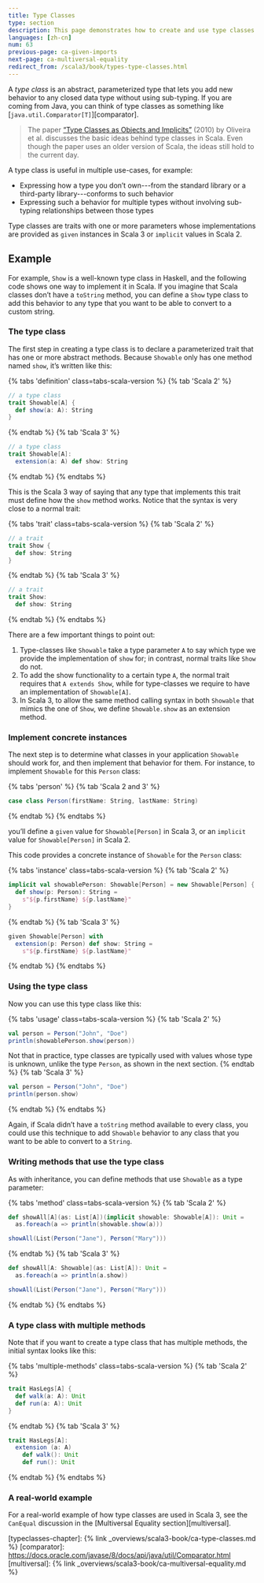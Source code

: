 ```yaml
---
title: Type Classes
type: section
description: This page demonstrates how to create and use type classes.
languages: [zh-cn]
num: 63
previous-page: ca-given-imports
next-page: ca-multiversal-equality
redirect_from: /scala3/book/types-type-classes.html
---
```


A _type class_ is an abstract, parameterized type that lets you add new behavior to any closed data type without using sub-typing.
If you are coming from Java, you can think of type classes as something like [`java.util.Comparator[T]`][comparator].

> The paper [“Type Classes as Objects and Implicits”][typeclasses-paper] (2010) by Oliveira et al. discusses the basic ideas behind type classes in Scala.
> Even though the paper uses an older version of Scala, the ideas still hold to the current day.

A type class is useful in multiple use-cases, for example:

- Expressing how a type you don’t own---from the standard library or a third-party library---conforms to such behavior
- Expressing such a behavior for multiple types without involving sub-typing relationships between those types

Type classes are traits with one or more parameters whose implementations are provided as `given` instances in Scala 3 or `implicit` values in Scala 2.

## Example

For example, `Show` is a well-known type class in Haskell, and the following code shows one way to implement it in Scala.
If you imagine that Scala classes don’t have a `toString` method, you can define a `Show` type class to add this behavior to any type that you want to be able to convert to a custom string.

### The type class

The first step in creating a type class is to declare a parameterized trait that has one or more abstract methods.
Because `Showable` only has one method named `show`, it’s written like this:

{% tabs 'definition' class=tabs-scala-version %}
{% tab 'Scala 2' %}
```scala
// a type class
trait Showable[A] {
  def show(a: A): String
}
```
{% endtab %}
{% tab 'Scala 3' %}
```scala
// a type class
trait Showable[A]:
  extension(a: A) def show: String
```
{% endtab %}
{% endtabs %}

This is the Scala 3 way of saying that any type that implements this trait must define how the `show` method works.
Notice that the syntax is very close to a normal trait:

{% tabs 'trait' class=tabs-scala-version %}
{% tab 'Scala 2' %}
```scala
// a trait
trait Show {
  def show: String
}
```
{% endtab %}
{% tab 'Scala 3' %}
```scala
// a trait
trait Show:
  def show: String
```
{% endtab %}
{% endtabs %}

There are a few important things to point out:

1. Type-classes like `Showable` take a type parameter `A` to say which type we provide the implementation of `show` for; in contrast, normal traits like `Show` do not.
2. To add the show functionality to a certain type `A`, the normal trait requires that `A extends Show`, while for type-classes we require to have an implementation of `Showable[A]`.
3. In Scala 3, to allow the same method calling syntax in both `Showable` that mimics the one of `Show`, we define `Showable.show` as an extension method.

### Implement concrete instances

The next step is to determine what classes in your application `Showable` should work for, and then implement that behavior for them.
For instance, to implement `Showable` for this `Person` class:

{% tabs 'person' %}
{% tab 'Scala 2 and 3' %}
```scala
case class Person(firstName: String, lastName: String)
```
{% endtab %}
{% endtabs %}

you’ll define a `given` value for `Showable[Person]` in Scala 3, or an `implicit` value for `Showable[Person]` in Scala 2.

This code provides a concrete instance of `Showable` for the `Person` class:

{% tabs 'instance' class=tabs-scala-version %}
{% tab 'Scala 2' %}
```scala
implicit val showablePerson: Showable[Person] = new Showable[Person] {
  def show(p: Person): String =
    s"${p.firstName} ${p.lastName}"
}
```
{% endtab %}
{% tab 'Scala 3' %}
```scala
given Showable[Person] with
  extension(p: Person) def show: String =
    s"${p.firstName} ${p.lastName}"
```
{% endtab %}
{% endtabs %}

### Using the type class

Now you can use this type class like this:

{% tabs 'usage' class=tabs-scala-version %}
{% tab 'Scala 2' %}
```scala
val person = Person("John", "Doe")
println(showablePerson.show(person))
```

Not that in practice, type classes are typically used with values whose type is unknown, unlike the type `Person`, as shown in the next section.
{% endtab %}
{% tab 'Scala 3' %}
```scala
val person = Person("John", "Doe")
println(person.show)
```
{% endtab %}
{% endtabs %}

Again, if Scala didn’t have a `toString` method available to every class, you could use this technique to add `Showable` behavior to any class that you want to be able to convert to a `String`.

### Writing methods that use the type class

As with inheritance, you can define methods that use `Showable` as a type parameter:

{% tabs 'method' class=tabs-scala-version %}
{% tab 'Scala 2' %}
```scala
def showAll[A](as: List[A])(implicit showable: Showable[A]): Unit =
  as.foreach(a => println(showable.show(a)))

showAll(List(Person("Jane"), Person("Mary")))
```
{% endtab %}
{% tab 'Scala 3' %}
```scala
def showAll[A: Showable](as: List[A]): Unit =
  as.foreach(a => println(a.show))

showAll(List(Person("Jane"), Person("Mary")))
```
{% endtab %}
{% endtabs %}

### A type class with multiple methods

Note that if you want to create a type class that has multiple methods, the initial syntax looks like this:

{% tabs 'multiple-methods' class=tabs-scala-version %}
{% tab 'Scala 2' %}
```scala
trait HasLegs[A] {
  def walk(a: A): Unit
  def run(a: A): Unit
}
```
{% endtab %}
{% tab 'Scala 3' %}
```scala
trait HasLegs[A]:
  extension (a: A)
    def walk(): Unit
    def run(): Unit
```
{% endtab %}
{% endtabs %}

### A real-world example

For a real-world example of how type classes are used in Scala 3, see the `CanEqual` discussion in the [Multiversal Equality section][multiversal].

[typeclasses-paper]: https://infoscience.epfl.ch/record/150280/files/TypeClasses.pdf
[typeclasses-chapter]: {% link _overviews/scala3-book/ca-type-classes.md %}
[comparator]: https://docs.oracle.com/javase/8/docs/api/java/util/Comparator.html
[multiversal]: {% link _overviews/scala3-book/ca-multiversal-equality.md %}
